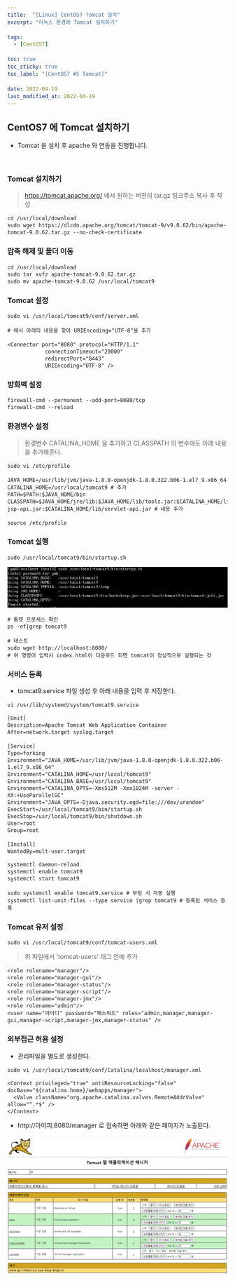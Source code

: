 ```yaml
---
title:  "[Linux] CentOS7 Tomcat 설치"
excerpt: "리눅스 환경에 Tomcat 설치하기"

tags:
  - [CentOS7]

toc: true
toc_sticky: true
toc_label: "[CentOS7 #5 Tomcat]"
 
date: 2022-04-19
last_modified_at: 2022-04-19
---
```


## CentOS7 에 Tomcat 설치하기
- Tomcat 을 설치 후 apache 와 연동을 진행합니다.

<br>


### Tomcat 설치하기
  > https://tomcat.apache.org/ 에서 원하는 버젼의 tar.gz 링크주소 복사 후 작성 

  ```console
  cd /usr/local/download
  sudo wget https://dlcdn.apache.org/tomcat/tomcat-9/v9.0.62/bin/apache-tomcat-9.0.62.tar.gz --no-check-certificate
  ```

### 압축 해제 및 폴더 이동

  ```console
  cd /usr/local/download
  sudo tar xvfz apache-tomcat-9.0.62.tar.gz
  sudo mv apache-tomcat-9.0.62 /usr/local/tomcat9
  ```

### Tomcat 설정

  ```console
  sudo vi /usr/local/tomcat9/conf/server.xml

  # 에서 아래의 내용을 찾아 URIEncoding="UTF-8"을 추가
		
  <Connector port="8080" protocol="HTTP/1.1"
              connectionTimeout="20000"
              redirectPort="8443"
              URIEncoding="UTF-8" />
  ```

### 방화벽 설정

  ```console
  firewall-cmd --permanent --add-port=8080/tcp
  firewall-cmd --reload
  ```

### 환경변수 설정
  > 환경변수 CATALINA_HOME 을 추가하고 CLASSPATH 의 변수에도 아래 내용을 추가해준다.

  ```console
  sudo vi /etc/profile

  JAVA_HOME=/usr/lib/jvm/java-1.8.0-openjdk-1.8.0.322.b06-1.el7_9.x86_64
  CATALINA_HOME=/usr/local/tomcat9 # 추가
  PATH=$PATH:$JAVA_HOME/bin
  CLASSPATH=$JAVA_HOME/jre/lib:$JAVA_HOME/lib/tools.jar:$CATALINA_HOME/lib-jsp-api.jar:$CATALINA_HOME/lib/servlet-api.jar # 내용 추가

  source /etc/profile
  ```

### Tomcat 실행

  ```console
  sudo /usr/local/tomcat9/bin/startup.sh
  ```

![CentOS7](/assets/image/linux/Centos_install_tomcat_01.PNG)

  ```console
  # 톰캣 프로세스 확인
  ps -ef|grep tomcat9

  # 테스트
  sudo wget http://localhost:8080/
  # 위 명령어 입력시 index.html이 다운로드 되면 tomcat이 정상적으로 실행되는 것
  ```

### 서비스 등록
  - tomcat9.service 파일 생성 후 아래 내용을 입력 후 저장한다.

  ```console
  vi /usr/lib/systemd/system/tomcat9.service
  ```

  ```console
  [Unit]
  Description=Apache Tomcat Web Application Container
  After=network.target syslog.target

  [Service]
  Type=forking
  Environment="JAVA_HOME=/usr/lib/jvm/java-1.8.0-openjdk-1.8.0.322.b06-1.el7_9.x86_64"
  Environment="CATALINA_HOME=/usr/local/tomcat9"
  Environment="CATALINA_BASE=/usr/local/tomcat9"
  Environment="CATALINA_OPTS=-Xms512M -Xmx1024M -server -XX:+UseParallelGC"
  Environment="JAVA_OPTS=-Djava.security.egd=file:///dev/urandom"
  ExecStart=/usr/local/tomcat9/bin/startup.sh
  ExecStop=/usr/local/tomcat9/bin/shutdown.sh
  User=root
  Group=root

  [Install]
  WantedBy=mult-user.target
  ```

  ```console
  systemctl daemon-reload
  systemctl enable tomcat9
  systemctl start tomcat9

  sudo systemctl enable tomcat9.service # 부팅 시 자동 실행
  systemctl list-unit-files --type service |grep tomcat9 # 등록된 서비스 등록
  ```

### Tomcat 유저 설정

  ```console
  sudo vi /usr/local/tomcat9/conf/tomcat-users.xml
  ```
  
  > 위 파일에서 'tomcat-users' 태그 안에 추가

  ```console
  <role rolename="manager"/>
  <role rolename="manager-gui"/>
  <role rolename="manager-status"/>
  <role rolename="manager-script"/>
  <role rolename="manager-jmx"/>
  <role rolename="admin"/>
  <user name="아이디" password="패스워드" roles="admin,manager,manager-gui,manager-script,manager-jmx,manager-status" />
  ```

### 외부접근 허용 설정
  - 관리파일을 별도로 생성한다.

  ```console
  sudo vi /usr/local/tomcat9/conf/Catalina/localhost/manager.xml
  ```
  
  ```console
  <Context privileged="true" antiResourceLocking="false" docBase="${catalina.home}/webapps/manager">
    <Valve className="org.apache.catalina.valves.RemoteAddrValve" allow="^.*$" />
  </Context>
  ```

  - http://아이피:8080/manager  로 접속하면 아래와 같은 페이지가 노출된다.

![CentOS7](/assets/image/linux/Centos_install_tomcat_02.PNG)